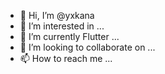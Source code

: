 - 👋 Hi, I’m @yxkana
- 👀 I’m interested in ...
- 🌱 I’m currently Flutter ...
- 💞️ I’m looking to collaborate on ...
- 📫 How to reach me ...

<!---
yxkana/yxkana is a ✨ special ✨ repository because its `README.md` (this file) appears on your GitHub profile.
You can click the Preview link to take a look at your changes.
--->
